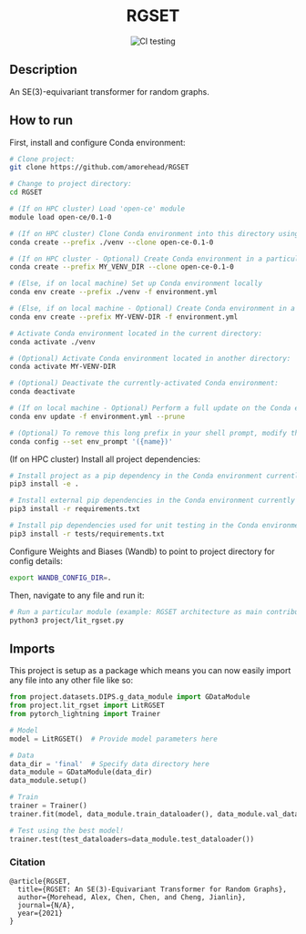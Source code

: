 <div align="center">    

# RGSET

<!--
[![Paper](http://img.shields.io/badge/paper-arxiv.1001.2234-B31B1B.svg)](https://www.nature.com/articles/nature14539)
[![Conference](http://img.shields.io/badge/NeurIPS-2019-4b44ce.svg)](https://papers.nips.cc/book/advances-in-neural-information-processing-systems-31-2018)
[![Conference](http://img.shields.io/badge/ICLR-2019-4b44ce.svg)](https://papers.nips.cc/book/advances-in-neural-information-processing-systems-31-2018)
[![Conference](http://img.shields.io/badge/AnyConference-year-4b44ce.svg)](https://papers.nips.cc/book/advances-in-neural-information-processing-systems-31-2018)
-->

<!--
ARXIV
[![Paper](http://img.shields.io/badge/arxiv-math.co:1480.1111-B31B1B.svg)](https://www.nature.com/articles/nature14539)
-->

![CI testing](https://github.com/amorehead/RGSET/workflows/CI%20testing/badge.svg?branch=master&event=push)


<!--
Conference
-->
</div>

## Description

An SE(3)-equivariant transformer for random graphs.

## How to run

First, install and configure Conda environment:

```bash
# Clone project:
git clone https://github.com/amorehead/RGSET

# Change to project directory:
cd RGSET

# (If on HPC cluster) Load 'open-ce' module
module load open-ce/0.1-0

# (If on HPC cluster) Clone Conda environment into this directory using provided 'open-ce' environment:
conda create --prefix ./venv --clone open-ce-0.1-0

# (If on HPC cluster - Optional) Create Conda environment in a particular directory using provided 'open-ce' environment:
conda create --prefix MY_VENV_DIR --clone open-ce-0.1-0

# (Else, if on local machine) Set up Conda environment locally
conda env create --prefix ./venv -f environment.yml

# (Else, if on local machine - Optional) Create Conda environment in a particular directory using local 'environment.yml' file:
conda env create --prefix MY-VENV-DIR -f environment.yml

# Activate Conda environment located in the current directory:
conda activate ./venv

# (Optional) Activate Conda environment located in another directory:
conda activate MY-VENV-DIR

# (Optional) Deactivate the currently-activated Conda environment:
conda deactivate

# (If on local machine - Optional) Perform a full update on the Conda environment described in 'environment.yml':
conda env update -f environment.yml --prune

# (Optional) To remove this long prefix in your shell prompt, modify the env_prompt setting in your .condarc file with:
conda config --set env_prompt '({name})'
 ```

(If on HPC cluster) Install all project dependencies:

```bash
# Install project as a pip dependency in the Conda environment currently activated:
pip3 install -e .

# Install external pip dependencies in the Conda environment currently activated:
pip3 install -r requirements.txt

# Install pip dependencies used for unit testing in the Conda environment currently activated:
pip3 install -r tests/requirements.txt
 ```

Configure Weights and Biases (Wandb) to point to project directory for config details:

```bash
export WANDB_CONFIG_DIR=.
 ```   

Then, navigate to any file and run it:

 ```bash
# Run a particular module (example: RGSET architecture as main contribution):
python3 project/lit_rgset.py
```

## Imports

This project is setup as a package which means you can now easily import any file into any other file like so:

```python
from project.datasets.DIPS.g_data_module import GDataModule
from project.lit_rgset import LitRGSET
from pytorch_lightning import Trainer

# Model
model = LitRGSET()  # Provide model parameters here

# Data
data_dir = 'final'  # Specify data directory here
data_module = GDataModule(data_dir)
data_module.setup()

# Train
trainer = Trainer()
trainer.fit(model, data_module.train_dataloader(), data_module.val_dataloader())

# Test using the best model!
trainer.test(test_dataloaders=data_module.test_dataloader())
```

### Citation

```
@article{RGSET,
  title={RGSET: An SE(3)-Equivariant Transformer for Random Graphs},
  author={Morehead, Alex, Chen, Chen, and Cheng, Jianlin},
  journal={N/A},
  year={2021}
}
```
